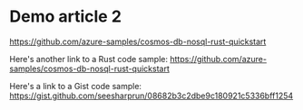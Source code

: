 # Demo article 2

<https://github.com/azure-samples/cosmos-db-nosql-rust-quickstart>

Here's another link to a Rust code sample: <https://github.com/azure-samples/cosmos-db-nosql-rust-quickstart>

Here's a link to a Gist code sample: <https://gist.github.com/seesharprun/08682b3c2dbe9c180921c5336bff1254>
